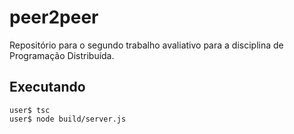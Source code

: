 # peer2peer
Repositório para o segundo trabalho avaliativo para a disciplina de Programação Distribuída.

## Executando
```
user$ tsc
user$ node build/server.js
```
